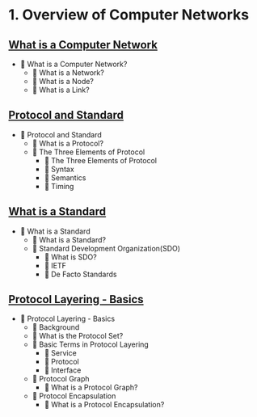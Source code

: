 # 1. Overview of Computer Networks
## [What is a Computer Network](https://github.com/eeeemune/awesome-computer-network/blob/main/-/What%20is%20a%20Computer%20Network.md)
- 💚 What is a Computer Network?
   - 💛 What is a Network? 
   - 💛 What is a Node?
   - 💛 What is a Link?
## [Protocol and Standard](https://github.com/eeeemune/awesome-computer-network/blob/main/-/Protocol%20and%20Standard.md)
- 💚 Protocol and Standard
   - 💛 What is a Protocol?
   - 💛 The Three Elements of Protocol
      - 🤍 The Three Elements of Protocol
      - 🤍 Syntax
      - 🤍 Semantics
      - 🤍 Timing
## [What is a Standard](https://github.com/eeeemune/awesome-computer-network/blob/main/-/What%20is%20a%20Standard.md)
- 💚 What is a Standard
   - 💛 What is a Standard?
   - 💛 Standard Development Organization(SDO)
      - 🤍 What is SDO?
      - 🤍 IETF
      - 🤍 De Facto Standards
## [Protocol Layering - Basics](https://github.com/eeeemune/awesome-computer-network/blob/main/-/Protocol%20Layering%20-%20Basics.md)
- 💚 Protocol Layering - Basics
   - 💛 Background
   - 💛 What is the Protocol Set?
   - 💛 Basic Terms in Protocol Layering
      - 🤍 Service
      - 🤍 Protocol
      - 🤍 Interface
   - 💛 Protocol Graph
      - 🤍 What is a Protocol Graph?
   - 💛 Protocol Encapsulation
      - 🤍 What is a Protocol Encapsulation?
